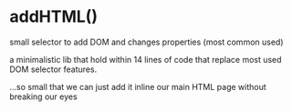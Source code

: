 # addHTML()
small selector to add DOM and changes properties (most common used)

a minimalistic lib that hold within 14 lines of code that replace most used DOM selector features.

...so small that we can just add it inline our main HTML page without breaking our eyes
